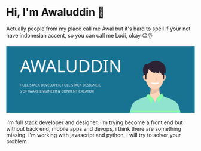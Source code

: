 # Hi, I'm Awaluddin 👋

Actually people from my place call me Awal but it's hard to spell if your not have indonesian accent, so you can call me Ludi, okay 😉👌

![alt text](https://github.com/Awaluddin0001/Awaluddin0001/blob/main/github-banner-profile.svg)

i'm full stack developer and designer, i'm trying become a front end but without back end, mobile apps and devops, i think there are something missing. i'm working with javascript and python, i will try to solver your problem
